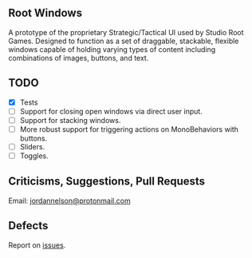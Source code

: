 ## Root Windows

A prototype of the proprietary Strategic/Tactical UI used by Studio Root Games. Designed to function as a set of draggable, stackable, flexible windows capable of holding varying types of content including combinations of images, buttons, and text.

## TODO

- [x] Tests
- [ ] Support for closing open windows via direct user input.
- [ ] Support for stacking windows.
- [ ] More robust support for triggering actions on MonoBehaviors with buttons.
- [ ] Sliders.
- [ ] Toggles.

## Criticisms, Suggestions, Pull Requests

Email: [jordannelson@protonmail.com](mailto:jordannelson@protonmail.com)

## 

## Defects

Report on [issues](https://github.com/jordanstudioroot/PROJECT_NAME/issues).
